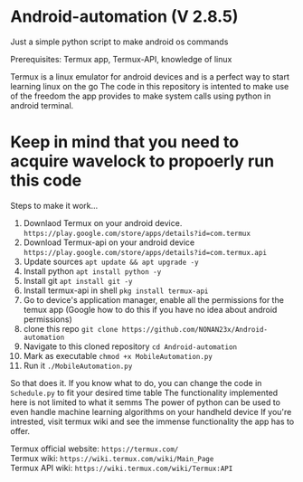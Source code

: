 # Android-automation    (V 2.8.5)


Just a simple python script to make android os commands

Prerequisites: Termux app, Termux-API, knowledge of linux

Termux is a linux emulator for android devices and is a perfect way to start learning linux on the go
The code in this repository is intented to make use of the freedom the app provides to make system calls using python in android terminal.


# Keep in mind that you need to acquire wavelock to propoerly run this code

Steps to make it work...

1) Downlaod Termux on your android device. ```https://play.google.com/store/apps/details?id=com.termux```
2) Download Termux-api on your android device ```https://play.google.com/store/apps/details?id=com.termux.api```
3) Update sources ```apt update && apt upgrade -y```
4) Install python ```apt install python -y```
5) Install git ```apt install git -y```
6) Install termux-api in shell ```pkg install termux-api```
7) Go to device's application manager, enable all the permissions for the temux app (Google how to do this if you have no idea about android permissions)
8) clone this repo ```git clone https://github.com/NONAN23x/Android-automation```
9) Navigate to this cloned repository ```cd Android-automation```
10) Mark as executable ```chmod +x MobileAutomation.py```
11) Run it ```./MobileAutomation.py```

So that does it.
If you know what to do, you can change the code in ```Schedule.py``` to fit your desired time table
The functionality implemented here is not limited to what it semms
The power of python can be used to even handle machine learning algorithms on your handheld device
If you're intrested, visit termux wiki and see the immense functionality the app has to offer.


Termux official website: ```https://termux.com/```\
Termux wiki: ```https://wiki.termux.com/wiki/Main_Page```\
Termux API wiki: ```https://wiki.termux.com/wiki/Termux:API```
